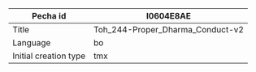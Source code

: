 |Pecha id | I0604E8AE
| --- | ---
|Title | Toh_244-Proper_Dharma_Conduct-v2
|Language | bo
|Initial creation type | tmx
